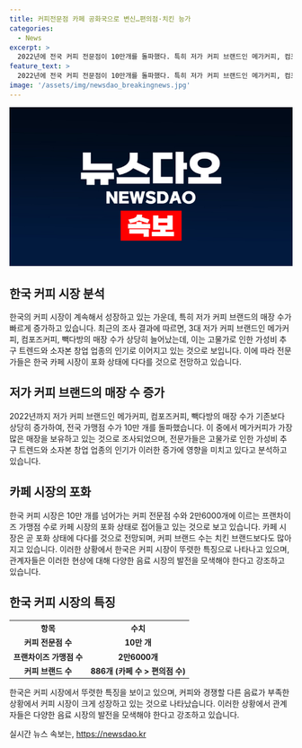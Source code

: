 ```yaml
---
title: 커피전문점 카페 공화국으로 변신…편의점·치킨 능가
categories:
  - News
excerpt: >
  2022년에 전국 커피 전문점이 10만개를 돌파했다. 특히 저가 커피 브랜드인 메가커피, 컴포즈커피, 빽다방의 매장 수가 눈에 띈다. 가격, 맛, 접근성 등에서 장점을 느낀 고객들이 증가하고 있는데, 이는 고물가로 인한 가성비 추구 트렌드와 관련이 있다. 또한 카페 창업의 진입장벽이 낮아 소자본 창업으로 인기를 끌고 있으며, 업계는 카페 시장이 포화 상태에 다다를 것으로 전망하고 있다.
feature_text: >
  2022년에 전국 커피 전문점이 10만개를 돌파했다. 특히 저가 커피 브랜드인 메가커피, 컴포즈커피, 빽다방의 매장 수가 눈에 띈다. 가격, 맛, 접근성 등에서 장점을 느낀 고객들이 증가하고 있는데, 이는 고물가로 인한 가성비 추구 트렌드와 관련이 있다. 또한 카페 창업의 진입장벽이 낮아 소자본 창업으로 인기를 끌고 있으며, 업계는 카페 시장이 포화 상태에 다다를 것으로 전망하고 있다.
image: '/assets/img/newsdao_breakingnews.jpg'
---
```


<p><img src="/assets/img/newsdao_breakingnews.jpg" alt="implanttips 속보" /></p>

<h2 data-ke-size="size26">한국 커피 시장 분석</h2>

<p data-ke-size="size16">한국의 커피 시장이 계속해서 성장하고 있는 가운데, 특히 저가 커피 브랜드의 매장 수가 빠르게 증가하고 있습니다. 최근의 조사 결과에 따르면, 3대 저가 커피 브랜드인 메가커피, 컴포즈커피, 빽다방의 매장 수가 상당히 늘어났는데, 이는 고물가로 인한 가성비 추구 트렌드와 소자본 창업 업종의 인기로 이어지고 있는 것으로 보입니다. 이에 따라 전문가들은 한국 카페 시장이 포화 상태에 다다를 것으로 전망하고 있습니다.</p>

<h2 data-ke-size="size26">저가 커피 브랜드의 매장 수 증가</h2>

<p data-ke-size="size16">2022년까지 저가 커피 브랜드인 메가커피, 컴포즈커피, 빽다방의 매장 수가 기존보다 상당히 증가하여, 전국 가맹점 수가 10만 개를 돌파했습니다. 이 중에서 메가커피가 가장 많은 매장을 보유하고 있는 것으로 조사되었으며, 전문가들은 고물가로 인한 가성비 추구 트렌드와 소자본 창업 업종의 인기가 이러한 증가에 영향을 미치고 있다고 분석하고 있습니다.</p>

<h2 data-ke-size="size26">카페 시장의 포화</h2>

<p data-ke-size="size16">한국 커피 시장은 10만 개를 넘어가는 커피 전문점 수와 2만6000개에 이르는 프랜차이즈 가맹점 수로 카페 시장의 포화 상태로 접어들고 있는 것으로 보고 있습니다. 카페 시장은 곧 포화 상태에 다다를 것으로 전망되며, 커피 브랜드 수는 치킨 브랜드보다도 많아지고 있습니다. 이러한 상황에서 한국은 커피 시장이 뚜렷한 특징으로 나타나고 있으며, 관계자들은 이러한 현상에 대해 다양한 음료 시장의 발전을 모색해야 한다고 강조하고 있습니다.</p>

<h2 data-ke-size="size26">한국 커피 시장의 특징</h2>

<table>
    <tr>
        <th>항목</th>
        <th>수치</th>
    </tr>
    <tr>
        <td style="text-align: center; height: 17px;"><b>커피 전문점 수</b></td>
        <td style="text-align: center; height: 17px;"><b>10만 개</b></td>
    </tr>
    <tr>
        <td style="text-align: center; height: 17px;"><b>프랜차이즈 가맹점 수</b></td>
        <td style="text-align: center; height: 17px;"><b>2만6000개</b></td>
    </tr>
    <tr>
        <td style="text-align: center; height: 17px;"><b>커피 브랜드 수</b></td>
        <td style="text-align: center; height: 17px;"><b>886개 (카페 수 > 편의점 수)</b></td>
    </tr>
</table>

<p data-ke-size="size16">한국은 커피 시장에서 뚜렷한 특징을 보이고 있으며, 커피와 경쟁할 다른 음료가 부족한 상황에서 커피 시장이 크게 성장하고 있는 것으로 나타났습니다. 이러한 상황에서 관계자들은 다양한 음료 시장의 발전을 모색해야 한다고 강조하고 있습니다.</p>
실시간 뉴스 속보는, <a href="https://newsdao.kr" rel="dofollow">https://newsdao.kr</a>


